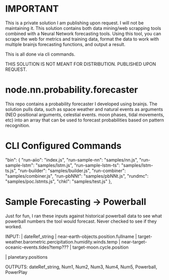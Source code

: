 # IMPORTANT
This is a private solution I am publishing upon request. I will not be maintaining it. This solution contains both data mining/web scrapping tools combined with a Neural Network forecasting tools. Using this tool, you can scrape the web for metrics and training data, format the data to work with multiple brainjs forecasting functions, and output a result. 

This is all done via cli commands. 

THIS SOLUTION IS NOT MEANT FOR DISTRIBUTION. PUBLISHED UPON REQUEST.

# node.nn.probability.forecaster
This repo contains a probability forecaster I developed using brainjs. The solution pulls data, such as space weather and natural events as arguments (NEO positional arguments, celestial events. moon phases, tidal movements, etc) into an array that can be used to forecast probabilities based on pattern recognition.   



# CLI Configured Commands
"bin": {
    "run-aiio": "index.js",
    "run-sample-nn": "samples/nn.js",
    "run-sample-lstm": "samples/lstm.js",
    "run-sample-lstm-ts": "samples/lstm-ts.js",
    "run-builder": "samples/builder.js",
    "run-combiner": "samples/combiner.js",
    "run-pbNNt": "samples/pbNNt.js",
    "rundmc": "samples/poc.lstmts.js",
    "chkl": "samples/test.js"
  },


# Sample Forecasting -> Powerball
Just for fun, I ran these inputs against historical powerball data to see what powerball numbers the tool would forecast. Never checked to see if they worked.

INPUT:
        <D>  | dateRef_string
        <NE> | near-earth-objects.position.fullname
        <W>  | target-weather.barometric.percipitation.humidity.winds.temp
        <NO> | near-target-oceanic-events.tides?temp???
        <M>  | target-moon.cycle.position  
        <P>  | planetary.positions
    
OUTPUTS:
        dateRef_string,
        Num1,
        Num2,
        Num3,
        Num4,
        Num5,
        Powerball,
        PowerPlay
